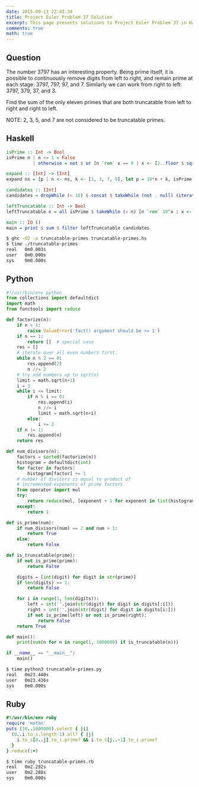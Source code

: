 ```yaml
---
date: 2015-09-11 22:43:34
title: Project Euler Problem 37 Solution
excerpt: This page presents solutions to Project Euler Problem 37 in Haskell, Python and Ruby.
comments: true
math: true
---
```



## Question

The number 3797 has an interesting property. Being prime itself, it is possible 
to continuously remove digits from left to right, and remain prime at each 
stage: 3797, 797, 97, and 7. Similarly we can work from right to left: 3797, 
379, 37, and 3.

Find the sum of the only eleven primes that are both truncatable from left to 
right and right to left.

NOTE: 2, 3, 5, and 7 are not considered to be truncatable primes.







## Haskell

```haskell
isPrime :: Int -> Bool
isPrime n | n <= 1 = False
          | otherwise = not $ or [n `rem` x == 0 | x <- [2..floor $ sqrt $ fromIntegral n]]

expand :: [Int] -> [Int]
expand ns = [p | n <- ns, k <- [1, 3, 7, 9], let p = 10*n + k, isPrime p]

candidates :: [Int]
candidates = dropWhile (< 10) $ concat $ takeWhile (not . null) (iterate expand [2, 3, 5, 7])

leftTruncatable :: Int -> Bool
leftTruncatable n = all isPrime $ takeWhile (< n) [n `rem` 10^x | x <- [1..]]

main :: IO ()
main = print $ sum $ filter leftTruncatable candidates
```


```bash
$ ghc -O2 -o truncatable-primes truncatable-primes.hs
$ time ./truncatable-primes
real   0m0.003s
user   0m0.000s
sys    0m0.000s
```



## Python

```python
#!/usr/bin/env python
from collections import defaultdict
import math
from functools import reduce

def factorize(n):
    if n < 1:
        raise ValueError('fact() argument should be >= 1')
    if n == 1:
        return []  # special case
    res = []
    # iterate over all even numbers first.
    while n % 2 == 0:
        res.append(2)
        n //= 2
    # try odd numbers up to sqrt(n)
    limit = math.sqrt(n+1)
    i = 3
    while i <= limit:
        if n % i == 0:
            res.append(i)
            n //= i
            limit = math.sqrt(n+i)
        else:
            i += 2
    if n != 1:
        res.append(n)
    return res

def num_divisors(n):
    factors = sorted(factorize(n))
    histogram = defaultdict(int)
    for factor in factors:
        histogram[factor] += 1
    # number of divisors is equal to product of 
    # incremented exponents of prime factors
    from operator import mul
    try:
        return reduce(mul, [exponent + 1 for exponent in list(histogram.values())])
    except:
        return 1

def is_prime(num):
    if num_divisors(num) == 2 and num > 1:
        return True
    else:
        return False

def is_truncatable(prime):
    if not is_prime(prime):
        return False

    digits = [int(digit) for digit in str(prime)]
    if len(digits) == 1:
        return False

    for i in range(1, len(digits)):
        left = int(''.join(str(digit) for digit in digits[:i]))
        right = int(''.join(str(digit) for digit in digits[i:]))
        if not is_prime(left) or not is_prime(right):
            return False
    return True

def main():
    print(sum(n for n in range(1, 1000000) if is_truncatable(n)))

if __name__ == "__main__":
    main()
```


```bash
$ time python3 truncatable-primes.py
real   0m23.440s
user   0m23.436s
sys    0m0.000s
```



## Ruby

```ruby
#!/usr/bin/env ruby
require 'mathn'
puts (10..1000000).select { |i|
  (0..i.to_s.length-1).all? { |j|
    i.to_s[0..j].to_i.prime? && i.to_s[j..-1].to_i.prime?
  }
}.reduce(:+)
```


```bash
$ time ruby truncatable-primes.rb
real   0m2.292s
user   0m2.288s
sys    0m0.000s
```


